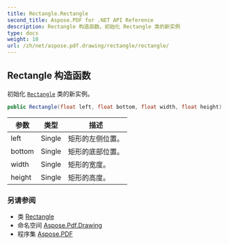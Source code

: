 ```yaml
---
title: Rectangle.Rectangle
second_title: Aspose.PDF for .NET API Reference
description: Rectangle 构造函数。初始化 Rectangle 类的新实例
type: docs
weight: 10
url: /zh/net/aspose.pdf.drawing/rectangle/rectangle/
---
```

## Rectangle 构造函数

初始化 [`Rectangle`](../) 类的新实例。

```csharp
public Rectangle(float left, float bottom, float width, float height)
```

| 参数 | 类型 | 描述 |
| --- | --- | --- |
| left | Single | 矩形的左侧位置。 |
| bottom | Single | 矩形的底部位置。 |
| width | Single | 矩形的宽度。 |
| height | Single | 矩形的高度。 |

### 另请参阅

* 类 [Rectangle](../)
* 命名空间 [Aspose.Pdf.Drawing](../../../aspose.pdf.drawing/)
* 程序集 [Aspose.PDF](../../../)